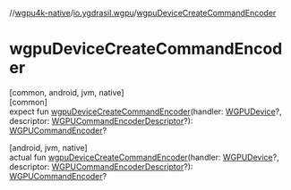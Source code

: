 //[wgpu4k-native](../../index.md)/[io.ygdrasil.wgpu](index.md)/[wgpuDeviceCreateCommandEncoder](wgpu-device-create-command-encoder.md)

# wgpuDeviceCreateCommandEncoder

[common, android, jvm, native]\
[common]\
expect fun [wgpuDeviceCreateCommandEncoder](wgpu-device-create-command-encoder.md)(handler: [WGPUDevice](-w-g-p-u-device/index.md)?, descriptor: [WGPUCommandEncoderDescriptor](-w-g-p-u-command-encoder-descriptor/index.md)?): [WGPUCommandEncoder](-w-g-p-u-command-encoder/index.md)?

[android, jvm, native]\
actual fun [wgpuDeviceCreateCommandEncoder](wgpu-device-create-command-encoder.md)(handler: [WGPUDevice](-w-g-p-u-device/index.md)?, descriptor: [WGPUCommandEncoderDescriptor](-w-g-p-u-command-encoder-descriptor/index.md)?): [WGPUCommandEncoder](-w-g-p-u-command-encoder/index.md)?